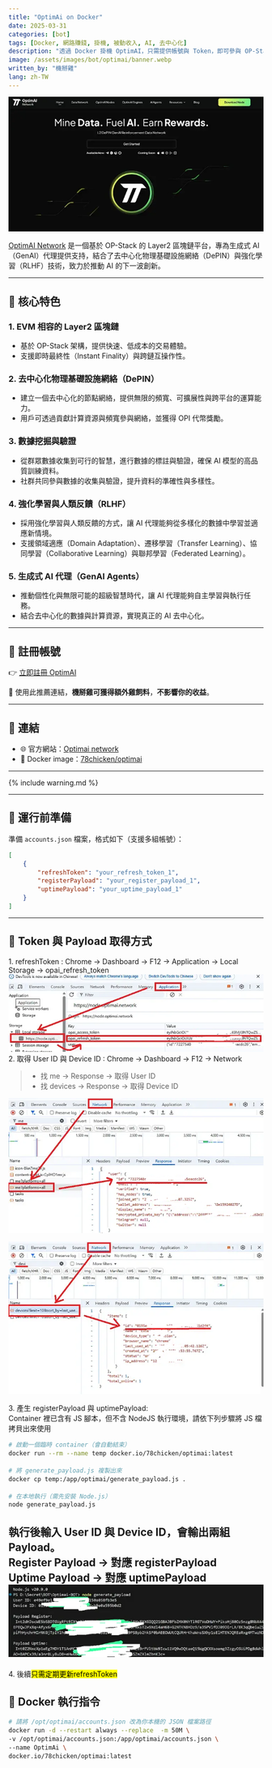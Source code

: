 ```yaml
---
title: "OptimAi on Docker"
date: 2025-03-31
categories: [bot]
tags: [Docker, 網路賺錢, 掛機, 被動收入, AI, 去中心化]
description: "透過 Docker 掛機 OptimAI，只需提供帳號與 Token，即可參與 OP-Stack 上的 AI 計算網絡並獲得收益。"
image: /assets/images/bot/optimai/banner.webp
written_by: "機掰雞"
lang: zh-TW
---
```


![OptimAI 封面圖](/assets/images/bot/optimai/banner.webp)

[OptimAI Network](https://optimai.network/) 是一個基於 OP-Stack 的 Layer2 區塊鏈平台，專為生成式 AI（GenAI）代理提供支持，結合了去中心化物理基礎設施網絡（DePIN）與強化學習（RLHF）技術，致力於推動 AI 的下一波創新。

---

## 🚀 核心特色

### 1. EVM 相容的 Layer2 區塊鏈

- 基於 OP-Stack 架構，提供快速、低成本的交易體驗。
- 支援即時最終性（Instant Finality）與跨鏈互操作性。

### 2. 去中心化物理基礎設施網絡（DePIN）

- 建立一個去中心化的節點網絡，提供無限的頻寬、可擴展性與跨平台的運算能力。
- 用戶可透過貢獻計算資源與頻寬參與網絡，並獲得 OPI 代幣獎勵。

### 3. 數據挖掘與驗證

- 從群眾數據收集到可行的智慧，進行數據的標註與驗證，確保 AI 模型的高品質訓練資料。
- 社群共同參與數據的收集與驗證，提升資料的準確性與多樣性。

### 4. 強化學習與人類反饋（RLHF）

- 採用強化學習與人類反饋的方式，讓 AI 代理能夠從多樣化的數據中學習並適應新情境。
- 支援領域適應（Domain Adaptation）、遷移學習（Transfer Learning）、協同學習（Collaborative Learning）與聯邦學習（Federated Learning）。

### 5. 生成式 AI 代理（GenAI Agents）

- 推動個性化與無限可能的超級智慧時代，讓 AI 代理能夠自主學習與執行任務。
- 結合去中心化的數據與計算資源，實現真正的 AI 去中心化。

---

## 📝 註冊帳號

👉 [立即註冊 OptimAI](https://node.optimai.network/register?ref=97E28114)

🎉 使用此推薦連結，**機掰雞可獲得額外雞飼料**，**不影響你的收益**。

---

## 🔗 連結

- 🌐 官方網站：[Optimai network](https://optimai.network/)
- 🐳 Docker image：[78chicken/optimai](https://hub.docker.com/r/78chicken/optimai)

---

{% include warning.md %}

---
## 📁 運行前準備
準備 `accounts.json` 檔案，格式如下（支援多組帳號）：

```json
[
    {
        "refreshToken": "your_refresh_token_1",
        "registerPayload": "your_register_payload_1",
        "uptimePayload": "your_uptime_payload_1"
    }
]
```
--- 

## 🧪 Token 與 Payload 取得方式
1\. refreshToken : Chrome → Dashboard → F12 → Application → Local Storage → opai_refresh_token
![OptimAI token](/assets/images/bot/optimai/img_1.webp)  
2\. 取得 User ID 與 Device ID : Chrome → Dashboard → F12 → Network
   >- 找 me → Response → 取得 User ID
   >- 找 devices → Response → 取得 Device ID   

![OptimAI token](/assets/images/bot/optimai/img_2.webp)

![OptimAI token](/assets/images/bot/optimai/img_3.webp)

3\. 產生 registerPayload 與 uptimePayload:  
Container 裡已含有 JS 腳本，但不含 NodeJS 執行環境，請依下列步驟將 JS 檔拷貝出來使用

```bash
# 啟動一個臨時 container（會自動結束）
docker run --rm --name temp docker.io/78chicken/optimai:latest

# 將 generate_payload.js 複製出來
docker cp temp:/app/optimai/generate_payload.js .

# 在本地執行（需先安裝 Node.js）
node generate_payload.js

```
執行後輸入 User ID 與 Device ID，會輸出兩組 Payload。  
Register Payload → 對應 registerPayload  
Uptime Payload → 對應 uptimePayload
![OptimAI 封面圖](/assets/images/bot/optimai/img_4.webp)
---

4\. 後續<mark>只需定期更新refreshToken</mark>

## 🐳 Docker 執行指令
```bash
# 請將 /opt/optimai/accounts.json 改為你本機的 JSON 檔案路徑
docker run -d --restart always --replace  -m 50M \
-v /opt/optimai/accounts.json:/app/optimai/accounts.json \
--name OptimAi \
docker.io/78chicken/optimai:latest

```
